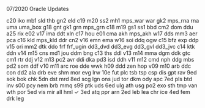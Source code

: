 07/2020 Oracle Updates

c20 iko mb1 sld thb gn2 eld c19 m20 ss2 mh1 mps_war
war gk2 mps_rna rna uma uma_box g18 gnt gk1 grn mps_grn c18
m19 gs1 ss1 bbd cm2 dom ddu a25 rix e02 v17 ima
ddt xln c17 hou e01 cma akh mps_akh w17 dds mm3 aer
pca c16 kld mps_kld ddr cn2 v16 emn ema w16 soi ddq
ogw c15 bfz exp ddp v15 ori mm2 dtk ddo frf frf_ugin
dd3_dvd dd3_evg dd3_gvl dd3_jvc c14 ktk ddn v14 m15 cns md1 jou
ddm bng c13 ths ddl v13 m14 mma dgm ddk gtc cm1
rtr ddj v12 m13 pc2 avr ddi dka pd3 isd ddh v11
m12 cmd nph ddg mbs pd2 som ddf v10 m11 arc roe
dde wwk h09 ddd zen hop v09 m10 arb ddc con dd2
ala drb eve shm mor evg lrw 10e fut plc tsb tsp
csp dis gpt rav 9ed sok bok chk 5dn dst mrd 8ed
scg lgn ons jud tor dkm ody apc 7ed pls btd inv
s00 pcy nem brb mmq s99 ptk uds 6ed ulg ath usg
po2 exo sth tmp van wth por 5ed vis mir all hml
✓ 3ed atq ppr arn 2ed leb lea chr ice 4ed fem drk leg
